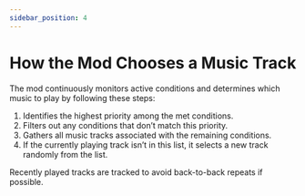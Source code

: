 ```yaml
---
sidebar_position: 4
---
```


# How the Mod Chooses a Music Track

The mod continuously monitors active conditions and determines which music to play by following these steps:
1. Identifies the highest priority among the met conditions.
2. Filters out any conditions that don’t match this priority.
3. Gathers all music tracks associated with the remaining conditions.
4. If the currently playing track isn’t in this list, it selects a new track randomly from the list.

Recently played tracks are tracked to avoid back-to-back repeats if possible.